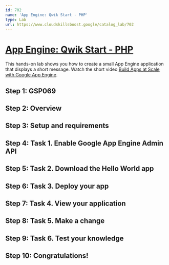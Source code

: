 ```yaml
---
id: 702
name: 'App Engine: Qwik Start - PHP'
type: Lab
url: https://www.cloudskillsboost.google/catalog_lab/702
---
```


# [App Engine: Qwik Start - PHP](https://www.cloudskillsboost.google/catalog_lab/702)

This hands-on lab shows you how to create a small App Engine application that displays a short message.  Watch the short video <A HREF="https://youtu.be/s0-pfuXj1aA">Build Apps at Scale with Google App Engine</A>.

## Step 1: GSP069

## Step 2: Overview

## Step 3: Setup and requirements

## Step 4: Task 1. Enable Google App Engine Admin API

## Step 5: Task 2. Download the Hello World app

## Step 6: Task 3. Deploy your app

## Step 7: Task 4. View your application

## Step 8: Task 5. Make a change

## Step 9: Task 6. Test your knowledge

## Step 10: Congratulations!
